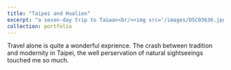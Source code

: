 ```yaml
---
title: "Taipei and Hualien"
excerpt: "a seven-day trip to Taiwan<br/><img src='/images/DSC03636.jpg'>"
collection: portfolio
---
```


Travel alone is quite a wonderful exprience. The crash between tradition and modernity in Taipei, the well perservation of natural sightseeings touched me so much.

<!-- ![Taipei'Street](/images/DSC03373.jpg)

![Taipei'Street](/images/DSC03420.jpg)

![Taipei'Street](/image/DSC03479)

![Taipei'Street](/images/DSC03517.jpg)

![Taipei'Street](/images/DSC03524.jpg)

![Hualien](/images/DSC03543.jpg) -->
